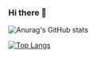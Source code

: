 ### Hi there 👋

![Anurag's GitHub stats](https://github-readme-stats.vercel.app/api?username=f26401004&show_icons=true)

[![Top Langs](https://github-readme-stats.vercel.app/api/top-langs/?username=f26401004&layout=compact)](https://github.com/anuraghazra/github-readme-stats)


<!--
**f26401004/f26401004** is a ✨ _special_ ✨ repository because its `README.md` (this file) appears on your GitHub profile.

Here are some ideas to get you started:

- 🔭 I’m currently working on ...
- 🌱 I’m currently learning ...
- 👯 I’m looking to collaborate on ...
- 🤔 I’m looking for help with ...
- 💬 Ask me about ...
- 📫 How to reach me: ...
- 😄 Pronouns: ...
- ⚡ Fun fact: ...
-->
